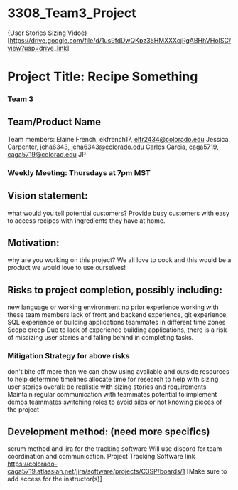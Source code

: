 # 3308_Team3_Project

{User Stories Sizing Vidoe}[https://drive.google.com/file/d/1us9fdDwQKpz35HMXXXcjRgABHhVHoISC/view?usp=drive_link]

# Project Title: Recipe Something

### Team 3

## Team/Product Name

Team members: 
Elaine French, ekfrench17, elfr2434@colorado.edu
Jessica Carpenter, jeha6343, jeha6343@colorado.edu
Carlos Garcia, caga5719, caga5719@colorad.edu
JP

### Weekly Meeting: Thursdays at 7pm MST 

## Vision statement: 
what would you tell potential customers?
Provide busy customers with easy to access recipes with ingredients they have at home.

## Motivation: 
why are you working on this project?
We all love to cook and this would be a product we would love to use ourselves!

## Risks to project completion, possibly including:
new language or working environment
no prior experience working with these team members
lack of front and backend experience, git experience, SQL experience or building applications
teammates in different time zones
Scope creep
Due to lack of experience building applications, there is a risk of missizing user stories and falling behind in completing tasks.

### Mitigation Strategy for above risks
don't bite off more than we can chew
using available and outside resources to help determine timelines 
allocate time for research to help with sizing user stories
overall: be realistic with sizing stories and requirements
Maintain regular communication with teammates
potential to implement demos
teammates switching roles to avoid silos or not knowing pieces of the project

## Development method: (need more specifics)
scrum method and jira for the tracking software
Will use discord for team coordination and communication.
Project Tracking Software link https://colorado-caga5719.atlassian.net/jira/software/projects/C3SP/boards/1
[Make sure to add access for the instructor(s)]
